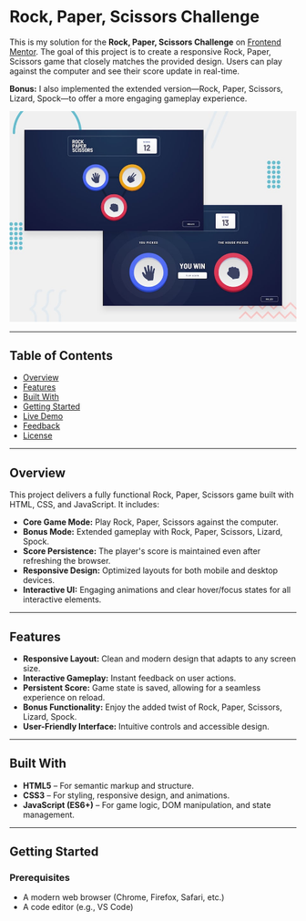 # Rock, Paper, Scissors Challenge

This is my solution for the **Rock, Paper, Scissors Challenge** on [Frontend Mentor](https://www.frontendmentor.io/challenges). The goal of this project is to create a responsive Rock, Paper, Scissors game that closely matches the provided design. Users can play against the computer and see their score update in real-time.

**Bonus:** I also implemented the extended version—Rock, Paper, Scissors, Lizard, Spock—to offer a more engaging gameplay experience.

![Rock, Paper, Scissors Preview](./design/desktop-preview.jpg)

---

## Table of Contents

- [Overview](#overview)
- [Features](#features)
- [Built With](#built-with)
- [Getting Started](#getting-started)
- [Live Demo](#live-demo)
- [Feedback](#feedback)
- [License](#license)

---

## Overview

This project delivers a fully functional Rock, Paper, Scissors game built with HTML, CSS, and JavaScript. It includes:

- **Core Game Mode:** Play Rock, Paper, Scissors against the computer.
- **Bonus Mode:** Extended gameplay with Rock, Paper, Scissors, Lizard, Spock.
- **Score Persistence:** The player's score is maintained even after refreshing the browser.
- **Responsive Design:** Optimized layouts for both mobile and desktop devices.
- **Interactive UI:** Engaging animations and clear hover/focus states for all interactive elements.

---

## Features

- **Responsive Layout:** Clean and modern design that adapts to any screen size.
- **Interactive Gameplay:** Instant feedback on user actions.
- **Persistent Score:** Game state is saved, allowing for a seamless experience on reload.
- **Bonus Functionality:** Enjoy the added twist of Rock, Paper, Scissors, Lizard, Spock.
- **User-Friendly Interface:** Intuitive controls and accessible design.

---

## Built With

- **HTML5** – For semantic markup and structure.
- **CSS3** – For styling, responsive design, and animations.
- **JavaScript (ES6+)** – For game logic, DOM manipulation, and state management.

---

## Getting Started

### Prerequisites

- A modern web browser (Chrome, Firefox, Safari, etc.)
- A code editor (e.g., VS Code)

